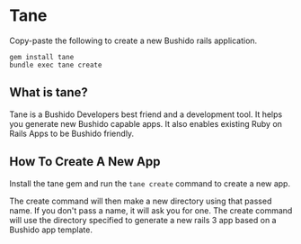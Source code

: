 # Tane

Copy-paste the following to create a new Bushido rails application.

    gem install tane
    bundle exec tane create

## What is tane?

Tane is a Bushido Developers best friend and a development tool. It
helps you generate new Bushido capable apps. It also enables existing
Ruby on Rails Apps to be Bushido friendly.

## How To Create A New App

Install the tane gem and run the `tane create` command to create a new
app.

The create command will then make a new directory using that passed
name. If you don't pass a name, it will ask you for one.  The create
command will use the directory specified to generate a new rails 3 app
based on a Bushido app template.
